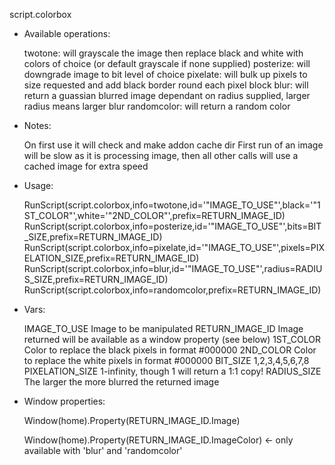 script.colorbox


- Available operations:

  twotone: will grayscale the image then replace black and white with colors of choice (or default grayscale if none supplied)
  posterize: will downgrade image to bit level of choice
  pixelate: will bulk up pixels to size requested and add black border round each pixel block
  blur: will return a guassian blurred image dependant on radius supplied, larger radius means larger blur
  randomcolor: will return a random color


- Notes:

  On first use it will check and make addon cache dir
  First run of an image will be slow as it is processing image, then all other calls will use a cached image for extra speed


- Usage:

  RunScript(script.colorbox,info=twotone,id='"IMAGE_TO_USE"',black='"1ST_COLOR"',white='"2ND_COLOR"',prefix=RETURN_IMAGE_ID)
  RunScript(script.colorbox,info=posterize,id='"IMAGE_TO_USE"',bits=BIT_SIZE,prefix=RETURN_IMAGE_ID)
  RunScript(script.colorbox,info=pixelate,id='"IMAGE_TO_USE"',pixels=PIXELATION_SIZE,prefix=RETURN_IMAGE_ID)
  RunScript(script.colorbox,info=blur,id='"IMAGE_TO_USE"',radius=RADIUS_SIZE,prefix=RETURN_IMAGE_ID)
  RunScript(script.colorbox,info=randomcolor,prefix=RETURN_IMAGE_ID)


- Vars:

  IMAGE_TO_USE        Image to be manipulated
  RETURN_IMAGE_ID     Image returned will be available as a window property (see below)
  1ST_COLOR           Color to replace the black pixels in format #000000
  2ND_COLOR           Color to replace the white pixels in format #000000
  BIT_SIZE            1,2,3,4,5,6,7,8
  PIXELATION_SIZE     1-infinity, though 1 will return a 1:1 copy!
  RADIUS_SIZE         The larger the more blurred the returned image


- Window properties:

  Window(home).Property(RETURN_IMAGE_ID.Image)
  
  Window(home).Property(RETURN_IMAGE_ID.ImageColor) <- only available with 'blur' and 'randomcolor'
